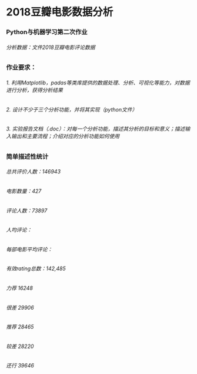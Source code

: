 # 2018豆瓣电影数据分析
### Python与机器学习第二次作业
###### 分析数据：文件2018豆瓣电影评论数据
### 作业要求：
  ###### 1. 利用Matplotlib，padas等类库提供的数据处理、分析、可视化等能力，对数据进行分析，获得分析结果
  ###### 2. 设计不少于三个分析功能，并将其实现（python文件）
  ###### 3. 实验报告文档（.doc）：对每一个分析功能，描述其分析的目标和意义；描述输入输出和主要流程；介绍对应的分析功能如何使用
### 简单描述性统计
  ###### 总共评价人数：146943
  ###### 电影数量：427
  ###### 评论人数：73897
  ###### 人均评论：
  ###### 每部电影平均评论：
  ###### 有效rating总数：142,485
  ###### 力荐    16248
  ###### 很差    29906
  ###### 推荐    28465
  ###### 较差    28220
  ###### 还行    39646
